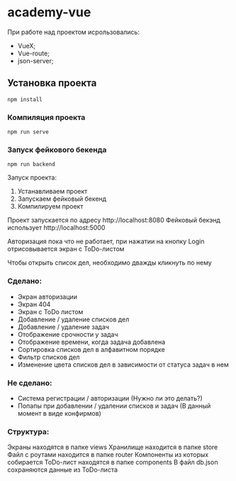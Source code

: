 # academy-vue

При работе над проектом исрользовались:
- VueX;
- Vue-route;
- json-server;

## Установка проекта
```
npm install
```

### Компиляция проекта
```
npm run serve
```

### Запуск фейкового бекенда
```
npm run backend
```

Запуск проекта:
1) Устанавливаем проект
2) Запускаем фейковый бекенд
3) Компилируем проект

Проект запускается по адресу http://localhost:8080
Фейковый бекэнд использует http://localhost:5000

Авторизация пока что не работает, при нажатии на кнопку Login отрисовывается экран с ToDo-листом

Чтобы открыть список дел, необходимо дважды кликнуть по нему

### Сделано:
- Экран авторизации
- Экран 404
- Экран с ToDo листом
- Добавление / удаление списков дел
- Добавление / удаление задач
- Отображение срочности у задач
- Отображение времени, когда задача добавлена
- Сортировка списков дел в алфавитном порядке
- Фильтр списков дел
- Изменение цвета списков дел в зависимости от статуса задач в нем

### Не сделано:
- Система регистрации / авторизации (Нужно ли это делать?)
- Попапы при добавлении / удалении списков и задач (В данный момент в виде конфирмов)

### Структура:
Экраны находятся в папке views
Хранилище находится в папке store
Файл с роутами находится в папке router
Компоненты из которых собирается ToDo-лист находятся в папке components
В файл db.json сохраняются данные из ToDo-листа